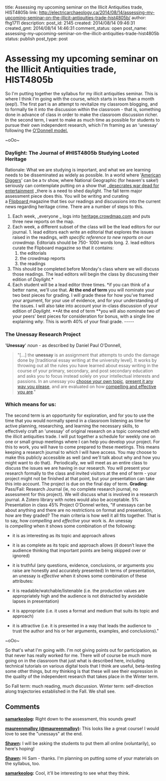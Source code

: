 title: Assessing my upcoming seminar on the Illicit Antiquities trade, HIST4805b
link: http://electricarchaeology.ca/2014/08/14/assessing-my-upcoming-seminar-on-the-illicit-antiquities-trade-hist4805b/
author: fhg1711
description: 
post_id: 2145
created: 2014/08/14 09:46:31
created_gmt: 2014/08/14 14:46:31
comment_status: open
post_name: assessing-my-upcoming-seminar-on-the-illicit-antiquities-trade-hist4805b
status: publish
post_type: post

# Assessing my upcoming seminar on the Illicit Antiquities trade, HIST4805b

So I'm putting together the syllabus for my illicit antiquities seminar. This is where I think I'm going with the course, which starts in less than a month (eep!). The first part is an attempt to revitalize my classroom blogging, and to formally tie it into the discussion within the classroom - that is, something done in advance of class in order to make the classroom discussion richer. In the second term, I want to make as much time as possible for students to pursue their own independent research, which I'm framing as an 'unessay' following the [O'Donnell model.](http://people.uleth.ca/~daniel.odonnell/Teaching/the-unessay)

~oOo~

### Daylight: The Journal of #HIST4805b Studying Looted Heritage

Rationale: What we are studying is important, and what we are learning needs to be disseminated as widely as possible. In a world where '[American Diggers](http://www.nytimes.com/2012/03/21/arts/television/spikes-american-digger-draws-concern-from-scholars.html?_r=0)' can be a tv show, where National Geographic (for heaven's sake!) seriously can contemplate putting on a show that _[desecrates war dead for entertainment](http://www.heritagedaily.com/2014/04/national-geographic-buries-nazi-war-diggers/102664) _there is a need to shed daylight. The fall term major assessment piece does this. You will be writing and curating a [Flipboard ](http://magazines.flipboard.com/in-three-minutes-we-can-teach-you-how-to-create-your-own-flipboard-magazine/)magazine that ties our readings and discussions into the current news regarding heritage crime. There are a number of steps to this. 

  1. Each week, _everyone _ logs into [heritage.crowdmap.com](https://heritage.crowdmap.com/login) and puts three new reports on the map.
  2. Each week, a different subset of the class will be the lead editors for our journal. 
    1. lead editors each write an editorial that explores the issues raised in the readings, _with specific reference to new reports on our crowdmap_. Editorials should be 750- 1000 words long.
    2. lead editors curate the Flipboard magazine so that it contains: 
      1. the editorials
      2. the crowdmap reports
      3. the readings
  3. This should be completed before Monday's class where we will discuss those readings. The lead editors will begin the class by discussing their edition of _Daylight_.*
  4. Each student will be a lead editor three times.
*if you can think of a better name, we'll use that. **At the end of term** you will nominate your two best pieces for grading. I will grade these for how you've framed your argument, for your use of evidence, and for your understanding of the issues. I will also take into account your in-class discussion of your edition of _Daylight_. **At the end of term **you will also nominate two of your peers' best pieces for consideration for bonus, with a single line explaining _why_. This is worth 40% of your final grade. \----- 

### The Unessay Research Project

'**Unessay**' _noun_ \- as described by Daniel Paul O'Donnell, 

> "[...] the **unessay** is an assignment that attempts to undo the damage done by [traditional essay writing at the university level]. It works by throwing out all the rules you have learned about essay writing in the course of your primary, secondary, and post secondary education and asks you to focus instead solely on your intellectual interests and passions. In an unessay you [choose your own topic](http://people.uleth.ca/~daniel.odonnell/Teaching/the-unessay#topic), [present it any way you please](http://people.uleth.ca/~daniel.odonnell/Teaching/the-unessay#style), and are evaluated on how [compelling and effective you are](http://people.uleth.ca/~daniel.odonnell/Teaching/the-unessay#grading)."

### Which means for us:

The second term is an opportunity for exploration, and for you to use the time that you would normally spend in a classroom listening as time for active planning, researching, and learning the necessary skills, to effectively craft an 'unessay' of original research on a topic connected with the illicit antiquities trade. I will put together a schedule for weekly one on one or small group meetings where I can help you develop your project. For this to work, you will have to come prepared to these meetings. This means keeping a research journal to which I will have access. You may choose to make this publicly accessible as well (and we'll talk about why and how you might want to do that).  Periodically, we will meet as an entire class to discuss the issues we are having in our research. You will present your research formally to the class and invited visitors at the end of term - your project might not be finished at that point, but your presentation can take this into account. The project is due on the final day of term. **Grading**: Pass/Fail: Research Journal (ie, no complete research journal, no assessment for this project). We will discuss what is involved in a research journal. A Zotero library with notes would also be acceptable. 5% Presentation in class 45% Project O'Donnel writes, "If unessays can be about anything and there are no restrictions on format and presentation, how are they graded? The main criteria is how well it all fits together. That is to say, how _compelling_ and _effective_ your work is. An unessay is _compelling_ when it shows some combination of the following: 

  * it is as interesting as its topic and approach allows
  * it is as complete as its topic and approach allows (it doesn’t leave the audience thinking that important points are being skipped over or ignored)
  * it is truthful (any questions, evidence, conclusions, or arguments you raise are honestly and accurately presented)
In terms of presentation, an unessay is _effective_ when it shows some combination of these attributes: 

  * it is readable/watchable/listenable (i.e. the production values are appropriately high and the audience is not distracted by avoidable lapses in presentation)
  * it is appropriate (i.e. it uses a format and medium that suits its topic and approach)
  * it is attractive (i.e. it is presented in a way that leads the audience to trust the author and his or her arguments, examples, and conclusions)."

~oOo~

So that's what I'm going with. I'm not giving points out for participation, as that never has really worked for me. There will of course be much more going on in the classroom that just what is described here, including technical tutorials on various digital tools that I think are useful, beta-testing some other things, but my thinking is that these will see their expression in the quality of the independent research that takes place in the Winter term.

So Fall term: much reading, much discussion. Winter term: self-direction along trajectories established in the Fall. We shall see.

## Comments

**[samarkeolog](#31299 "2014-08-14 14:02:04"):** Right down to the assessment, this sounds great!

**[maureenmalloy (@maureenmalloy)](#31300 "2014-08-14 14:29:45"):** This looks like a great course! I would love to see the "unessays" at the end.

**[Shawn](#31301 "2014-08-14 14:30:27"):** I will be asking the students to put them all online (voluntarily), so here's hoping!

**[Shawn](#31302 "2014-08-14 14:31:05"):** Hi Sam - thanks. I'm planning on putting some of your materials on the syllabus, too.

**[samarkeolog](#31303 "2014-08-14 15:48:31"):** Cool, it'll be interesting to see what they think.


